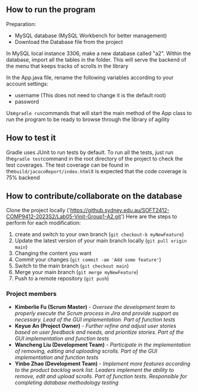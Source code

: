 ## How to run the program
Preparation:
* MySQL database (MySQL Workbench for better management)
* Download the Database file from the project

In MySQL local instance 3306, make a new database called "a2". Within the database, import all the tables in the folder. This will serve the backend of the menu that keeps tracks of scrolls in the library

In the App.java file, rename the following variables according to your account settings:
* username (This does not need to change it is the default root)
* password

Use`gradle run`commands that will start the main method of the App class to run the program to be ready to browse through the library of agility

## How to test it
Gradle uses JUnit to run tests by default. To run all the tests, just run the`gradle test`command in the root directory of the project to check the test coverages. The test coverage can be found in the`build/jacocoReport/index.html`it is expected that the code coverage is 75% backend

## How to contribute/collaborate on the database
Clone the project locally ('https://github.sydney.edu.au/SOFT2412-COMP9412-2023S2/Lab05-Vinit-Group1-A2.git')
Here are the steps to perform for each modification:
1. create and switch to your own branch (`git checkout-b myNewFeature`)
2. Update the latest version of your main branch locally (`git pull origin main`)
3. Changing the content you want
4. Commit your changes (`git commit -am 'Add some feature'`)
5. Switch to the main branch (`git checkout main`)
6. Merge your main branch (`git merge myNewFeature`)
7. Push to a remote repository (`git push`)

### Project members
- **Kimberlie Fu (Scrum Master)** - *Oversee the development team to properly execute the Scrum process in Jira and provide support as necessary. Lead of the GUI implementation. Part of function tests*
- **Keyue An (Project Owner)** - *Further refine and adjust user stories based on user feedback and needs, and prioritize stories. Part of the GUI implementation and function tests*
- **Wancheng Liu (Development Team)** - *Participate in the implementation of removing, editing and uploading scrolls. Part of the GUI implementation and function tests*
- **Yinbo Zhao (Development Team)** - *Implement more features according to the product backlog work list. Leaders implement the ability to remove, edit and upload scrolls. Part of function tests. Responsible for completing database methodology testing*
